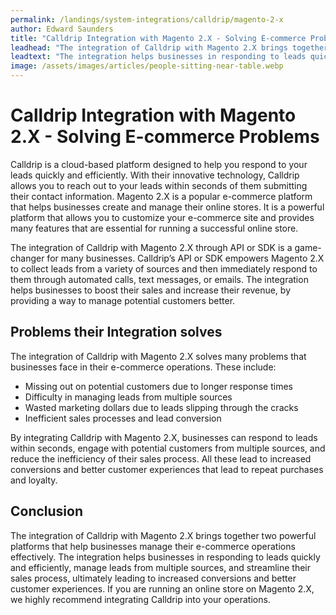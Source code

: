 ```yaml
---
permalink: /landings/system-integrations/calldrip/magento-2-x
author: Edward Saunders
title: "Calldrip Integration with Magento 2.X - Solving E-commerce Problems"
leadhead: "The integration of Calldrip with Magento 2.X brings together two powerful platforms that help businesses manage their e-commerce operations effectively"
leadtext: "The integration helps businesses in responding to leads quickly and efficiently, manage leads from multiple sources, and streamline their sales process, ultimately leading to increased conversions and better customer experiences. If you are running an online store on Magento 2.X, we highly recommend integrating Calldrip into your operations."
image: /assets/images/articles/people-sitting-near-table.webp
---
```

<div class="arttext">	<h1>Calldrip Integration with Magento 2.X - Solving E-commerce Problems</h1>
	<p>Calldrip is a cloud-based platform designed to help you respond to your leads quickly and efficiently. With their innovative technology, Calldrip allows you to reach out to your leads within seconds of them submitting their contact information. Magento 2.X is a popular e-commerce platform that helps businesses create and manage their online stores. It is a powerful platform that allows you to customize your e-commerce site and provides many features that are essential for running a successful online store.</p>
	<p>The integration of Calldrip with Magento 2.X through API or SDK is a game-changer for many businesses. Calldrip’s API or SDK empowers Magento 2.X to collect leads from a variety of sources and then immediately respond to them through automated calls, text messages, or emails. The integration helps businesses to boost their sales and increase their revenue, by providing a way to manage potential customers better.</p>
	<h2>Problems their Integration solves</h2>
	<p>The integration of Calldrip with Magento 2.X solves many problems that businesses face in their e-commerce operations. These include:</p>
	<ul>
		<li>Missing out on potential customers due to longer response times</li>
		<li>Difficulty in managing leads from multiple sources</li>
		<li>Wasted marketing dollars due to leads slipping through the cracks</li>
		<li>Inefficient sales processes and lead conversion</li>
	</ul>
	<p>By integrating Calldrip with Magento 2.X, businesses can respond to leads within seconds, engage with potential customers from multiple sources, and reduce the inefficiency of their sales process. All these lead to increased conversions and better customer experiences that lead to repeat purchases and loyalty.</p>
	<h2>Conclusion</h2>
	<p>The integration of Calldrip with Magento 2.X brings together two powerful platforms that help businesses manage their e-commerce operations effectively. The integration helps businesses in responding to leads quickly and efficiently, manage leads from multiple sources, and streamline their sales process, ultimately leading to increased conversions and better customer experiences. If you are running an online store on Magento 2.X, we highly recommend integrating Calldrip into your operations.</p>
</div>